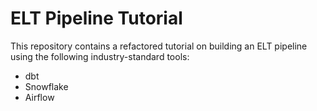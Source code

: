 # ELT Pipeline Tutorial

This repository contains a refactored tutorial on building an ELT pipeline using the following industry-standard tools:

- dbt
- Snowflake
- Airflow